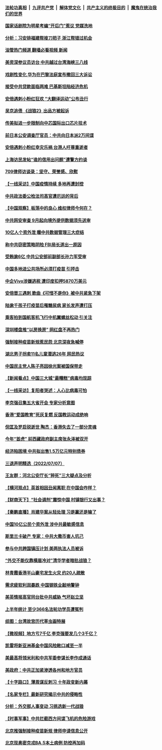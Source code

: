 ####  [法轮功真相](../../../../basic/blob/master/README.md?t=07090832) &nbsp;|&nbsp; [九评共产党](../../../../9ping.md/blob/master/README.md?t=07090832) &nbsp;|&nbsp; [解体党文化](../../../../jtdwh.md/blob/master/README.md?t=07090832)  &nbsp;|&nbsp; [共产主义的终极目的](../../../../gczydzjmd.md/blob/master/README.md?t=07090832) &nbsp;|&nbsp; [魔鬼在统治我们的世界](../../../../mgztzwmdsj.md/blob/master/README.md?t=07090832) 

#### [国家话剧院为明星考编“开后门”惹议 党媒洗地](../pages/nsc413/n13776724.md?t=07090832) 

#### [分析：习安排福建帮接刀把子 浙江帮错过机会](../pages/nsc413/n13775748.md?t=07090832) 

#### [油管热门频道 翻墙必看视频 新闻](http://45.76.130.85:81/youtube.html?07090832)

#### [美资深参议员访台 中共越过台湾海峡三八线](../pages/nsc413/n13776415.md?t=07090832) 

#### [戏剧性变化 华为在巴黎法庭宣布撤回三大诉讼](../pages/nsc413/n13776598.md?t=07090832) 

#### [接受中共贷款面临两难 巴基斯坦陷经济危机](../pages/nsc413/n13775981.md?t=07090832) 

#### [安倍遇刺小粉红狂欢 “大翻译运动”公布丑行](../pages/nsc413/n13776436.md?t=07090832) 

#### [吴京追债 《战狼2》出品方被起诉](../pages/nsc413/n13776671.md?t=07090832) 

#### [传美拟进一步限制向中芯国际出口芯片技术](../pages/nsc413/n13776630.md?t=07090832) 

#### [前日本公安调查厅官员：中共向日本派2万间谍](../pages/nsc413/n13776590.md?t=07090832) 

#### [安倍遇刺小粉红幸灾乐祸 台港人吁尊重逝者](../pages/nsc413/n13776604.md?t=07090832) 

#### [上海访民发帖“谁的信用出问题”遭警方约谈](../pages/nsc413/n13776543.md?t=07090832) 

#### [709律师访谈录：坚守、荣誉感、欣慰](../pages/nsc413/n13776376.md?t=07090832) 

#### [【一线采访】中国疫情持续 多地再遭封控](../pages/nsc413/n13776399.md?t=07090832) 

#### [中共政法委公检法司高官遭厄运的背后](../pages/nsc413/n13774880.md?t=07090832) 

#### [【中国观察】板荡中的良心 维权律师今何在？](../pages/nsc413/n13775584.md?t=07090832) 

#### [中共网安审查 9月起向境外提供数据须先送审](../pages/nsc413/n13776357.md?t=07090832) 

#### [10亿人个资外泄 曝中共数据管理三大症结](../pages/nsc413/n13776066.md?t=07090832) 

#### [称中共窃密策略阴险 FBI局长道出一原因](../pages/nsc413/n13775989.md?t=07090832) 

#### [受贿逾6亿 中共公安部前副部长孙力军受审](../pages/nsc413/n13776362.md?t=07090832) 

#### [中国多地进公共场所必须打疫苗 引抨击](../pages/nsc413/n13776384.md?t=07090832) 

#### [中企Vivo涉嫌逃税 遭印度扣押5870万美元](../pages/nsc413/n13776375.md?t=07090832) 

#### [安倍晋三遇刺 歌曲《可惜不是你》被中共紧急下架](../pages/nsc413/n13776346.md?t=07090832) 

#### [陆逾千孩子打疫苗后罹糖尿病 家长发声遭打压](../pages/nsc413/n13776246.md?t=07090832) 

#### [乘客拍到国航客机飞行中机翼螺丝松动 引关注](../pages/nsc413/n13776327.md?t=07090832) 

#### [深圳楼盘推“以房换房” 网红盘不再热门](../pages/nsc413/n13776157.md?t=07090832) 

#### [强制接种疫苗新规惹民怨 北京深夜急喊停](../pages/nsc413/n13776266.md?t=07090832) 

#### [湖北男子拐卖11名儿童潜逃26年 网民热议](../pages/nsc413/n13776304.md?t=07090832) 

#### [中国民主党人陈子亮因徐光案被国保带走](../pages/nsc413/n13776286.md?t=07090832) 

#### [【新闻看点】中国三大城“最糟糕”病毒均现踪](../pages/nsc413/n13775992.md?t=07090832) 


#### [【一线采访】复阳者哭述：人心比病毒可怕](../pages/nsc413/n13776079.md?t=07090832) 

#### [李克强召集五大省开会 专家分析意图](../pages/nsc413/n13776215.md?t=07090832) 

#### [香港“爱国教育”死灰复燃 反国教运动成绝响](../pages/nsc413/n13776205.md?t=07090832) 

#### [倪匡及罗启锐逝世 陶杰：香港失去了一部分灵魂](../pages/nsc413/n13776177.md?t=07090832) 

#### [今年“首虎” 前西藏政府副主席张永泽被双开](../pages/nsc413/n13776100.md?t=07090832) 

#### [经济陷困境 中共拟出售1.5万亿元特别债券](../pages/nsc413/n13776080.md?t=07090832) 

#### [三退声明精选（2022/07/07）](../pages/nsc413/n13776162.md?t=07090832) 

#### [王友群：河北公安厅长“猝死”三大疑点及分析](../pages/nsc413/n13775939.md?t=07090832) 

#### [【横河观点】英首相因丑闻离职 在中国会咋样？](../pages/nsc413/n13776001.md?t=07090832) 

#### [【财商天下】“社会调剂”震惊中国 村镇银行又出事？](../pages/nsc413/n13775860.md?t=07090832) 

#### [【秦鹏直播】肖建华案从轻处理 习是赢还是输了](../pages/nsc413/n13775993.md?t=07090832) 

#### [中国10亿公民个资外泄 涉中共最敏感信息](../pages/nsc413/n13775953.md?t=07090832) 

#### [斯里兰卡破产 专家：中共大撒币害人坑己](../pages/nsc413/n13775779.md?t=07090832) 

#### [参与中共跨国镇压计划 美两执法人员被诉](../pages/nsc413/n13775954.md?t=07090832) 

#### [“外交不能仅靠横眉冷对”清华学者暗批战狼？](../pages/nsc413/n13775921.md?t=07090832) 

#### [林青霞香港半山豪宅发生火灾 约20人疏散](../pages/nsc413/n13775929.md?t=07090832) 

#### [需求疲软利润暴跌 中国钢铁业敲响警钟](../pages/nsc413/n13775851.md?t=07090832) 

#### [美英情报高官同台批中共威胁 气坏赵立坚](../pages/nsc413/n13775893.md?t=07090832) 

#### [上半年统计 至少366名法轮功学员遭冤判](../pages/nsc413/n13775603.md?t=07090832) 

#### [组图：台湾故宫历代草虫画特展](../pages/nsc413/n13775316.md?t=07090832) 

#### [【微视频】地方亏7千亿 李克强要发几个3千亿？](../pages/nsc413/n13775772.md?t=07090832) 

#### [凯雷将新亚洲基金中国风险敞口减至一半](../pages/nsc413/n13775841.md?t=07090832) 

#### [美最高将领米利和中共军委参谋长李作成通话](../pages/nsc413/n13775801.md?t=07090832) 

#### [美政府：中共正加紧渗透各州和地方官员](../pages/nsc413/n13775749.md?t=07090832) 

#### [【十字路口】薄周谋反刺习 十年政变新内幕](../pages/nsc413/n13775776.md?t=07090832) 

#### [【名家专栏】最新研究揭示中共的侵略性](../pages/nsc413/n13775709.md?t=07090832) 

#### [分析：外交部人事变动 习挑选新一代战狼](../pages/nsc413/n13775323.md?t=07090832) 

#### [【时事军事】中共拦截西方间谍飞机的危险游戏](../pages/nsc413/n13775408.md?t=07090832) 

#### [北京推强制接种疫苗新规 律师申请信息公开](../pages/nsc413/n13775519.md?t=07090832) 

#### [北京现奥密克戎BA.5本土病例 防控再加码](../pages/nsc413/n13775561.md?t=07090832) 

<img src='http://gfw-breaker.win/goodnews/indexes/nsc413.md' width='0px' height='0px'/>
